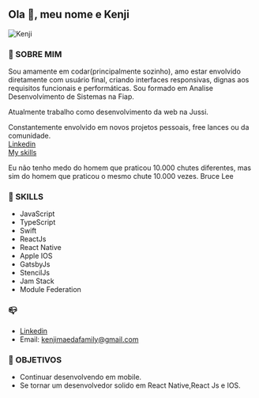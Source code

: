 ## Ola  👋, meu nome e Kenji

![Kenji](https://github-readme-stats.vercel.app/api?username=kenjimaeda54&show_icons=true&theme=radical)



### :man: SOBRE MIM
Sou amamente em codar(principalmente sozinho), amo estar envolvido diretamente com usuário final, criando interfaces responsivas, dignas aos requisitos funcionais e performáticas. Sou formado em Analise Desenvolvimento de Sistemas na Fiap. </br>


Atualmente trabalho como desenvolvimento da web na Jussi. </br>

Constantemente envolvido em novos projetos pessoais, free lances ou da comunidade.</br>
[Linkedin](https://www.linkedin.com/in/kenjimaeda1233/)   
[My skills](https://kvm-skills.onrender.com/)

Eu não tenho medo do homem que praticou 10.000 chutes diferentes, mas sim do homem que praticou o mesmo chute 10.000 vezes.
Bruce Lee


### :rocket: SKILLS
- JavaScript
- TypeScript
- Swift
- ReactJs
- React Native
- Apple IOS
- GatsbyJs
- StencilJs
- Jam Stack 
- Module Federation
 
### :mailbox_closed:

- [Linkedin](https://www.linkedin.com/in/kenjimaeda1233/)
- Email: kenjimaedafamily@gmail.com

### :triangular_flag_on_post: OBJETIVOS
- Continuar desenvolvendo em mobile. 
- Se tornar um desenvolvedor solido em React Native,React Js e IOS.

